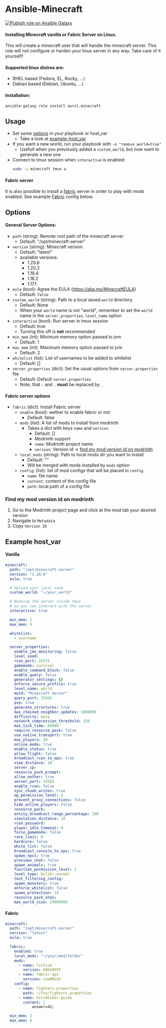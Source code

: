 # Ansible-Minecraft

[![Publish role on Ansible Galaxy](https://github.com/aurxl/ansible-minecraft/actions/workflows/push_to_galaxy.yml/badge.svg)](https://github.com/aurxl/ansible-minecraft/actions/workflows/push_to_galaxy.yml)

#### Installing Minecraft vanilla or Fabric Server on Linux.

This will create a minecraft user that will handle the minecraft server. This role will not configure or harden your linux server in any way. Take care of it yourself!

#### Supported linux distros are:
- RHEL based (Fedora, EL, Rocky, ...)
- Debian based (Debian, Ubuntu, ...)

#### Installation:
```bash
ansible-galaxy role install aurxl.minecraft
```

## Usage
- Set some [options](#options) in your playbook or host_var
  - Take a look at [example-host_var](#example-host_var)
- If you want a new world, run your playbook with `-e "remove_world=true"`
  - Usefull when you previously added a `custom_world`, but now want to generate a new one
- Connect to tmux session when `interactive` is enabled:
    ```bash
    sudo -u minecraft tmux a
    ```

#### Fabric server
It is also possible to install a [fabric](https://fabricmc.net/) server in order to play with mods enabled.
See example [Fabric](#fabric) config below.


## Options
#### General Server Options:
- `path`  (string): Remote root path of the minecraft server
  - Default: "/opt/minecraft-server"
- `version` (string): Minecraft version
  - Default: "latest"
  - available versions:
    -  1.20.6
    -  1.20.2
    -  1.19.4
    -  1.18.2
    -  1.17.1
- `eula` (bool): Agree the EULA (https://aka.ms/MinecraftEULA)
  - Default: `false`
- `custom_world` (string): Path to a local saved `world` directory
  - Default: None
  - When your `world` name is not "world", remember to set the `world` name in the `server_properties.level_name` option
- `interactive` (bool): Run server in tmux session
  - Default: true
  - Turning this off is **not** recommended
- `min_mem` (int): Minimum memory option passed to jvm
  - Default: 1
- `max_mem` (int): Maximum memory option passed to jvm
  - Default: 2
- `whitelist` (list): List of usernames to be added to whitelist
  - Default: []
- `server_properties` (dict): Set the usual options from `server.properties` file
  - Default: Default `server.properties`
  - Note, that `-` and `.` **must** be replaced by `_`

#### Fabric server options
- `fabric` (dict): Install Fabric server
  - `enable` (bool): wether to enable fabric or not
    - Default: false
  - `mods` (list): A list of mods to install from modrinth
    - Takes a dict with keys `name` and `version`
      - Default: []
      - Modrinth support
      - `name`: Modrinth project name
      - `version`: Version id -> [find my mod version id on modrinth](#find-my-mod-version-id-on-modrinth)
  - `local_mods` (string): Path to local mods dir you want to install
    - Default: ""
    - Will be merged with mods installed by `mods` option
  - `config`: (list): list of mod configs that will be placed in `config`
    - `name`: file name
    - `content`: content of the config file
    - `path`: local path of a config file


### Find my mod version id on modrinth

1. Go to the Modrinth project page and click at the mod tab your desired version
2. Navigate to `Metadata`
3. Copy `Version ID`

## Example host_var
#### Vanilla
```yaml
minecraft:
  path: "/opt/minecraft-server"
  version: "1.20.6"
  eula: true

  # Upload your local save
  custom_world: "~/your_world"

  # Running the server inside tmux
  # so you can interact with the server
  interactive: true

  min_mem: 2
  max_mem: 4

  whitelist:
    - username

  server_properties:
    enable_jmx_monitoring: false
    level_seed:
    rcon_port: 25575
    gamemode: survival
    enable_command_block: false
    enable_query: false
    generator_settings: {}
    enforce_secure_profile: true
    level_name: world
    motd: "Minecraft Server"
    query_port: 25565
    pvp: true
    generate_structures: true
    max_chained_neighbor_updates: 1000000
    difficulty: easy
    network_compression_threshold: 256
    max_tick_time: 60000
    require_resource_pack: false
    use_native_transport: true
    max_players: 20
    online_mode: true
    enable_status: true
    allow_flight: false
    broadcast_rcon_to_ops: true
    view_distance: 10
    server_ip:
    resource_pack_prompt: 
    allow_nether: true
    server_port: 25565
    enable_rcon: false
    sync_chunk_writes: true
    op_permission_level: 4
    prevent_proxy_connections: false
    hide_online_players: false
    resource_pack: 
    entity_broadcast_range_percentage: 100
    simulation_distance: 10
    rcon_password: 
    player_idle_timeout: 0
    force_gamemode: false
    rate_limit: 0
    hardcore: false
    white_list: false
    broadcast_console_to_ops: true
    spawn_npcs: true
    previews_chat: false
    spawn_animals: true
    function_permission_level: 2
    level_type: bclib\:normal
    text_filtering_config: 
    spawn_monsters: true
    enforce_whitelist: false
    spawn_protection: 16
    resource_pack_sha1: 
    max_world_size: 29999984
```

#### Fabric
```yaml
minecraft:
  path: "/opt/minecraft-server"
  version: "latest"
  eula: true

  fabric:
    enabled: true
    local_mods: "~/your/mod/folder"
    mods:
      - name: lithium
        version: bAbb09VF
      - name: fabric-api
        version: sswM8UzU
    config:
      - name: fighters.properties
        path: ~/foo/fighters.properties
      - name: hitchhiker.guide
        content: |
            answer=42;

  min_mem: 2
  max_mem: 4
```
